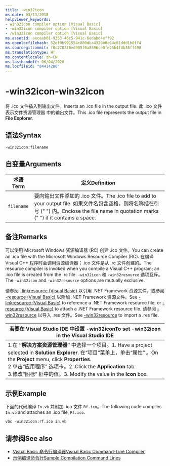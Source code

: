 ```yaml
---
title: -win32icon
ms.date: 03/13/2018
helpviewer_keywords:
- win32icon compiler option [Visual Basic]
- -win32icon compiler option [Visual Basic]
- /win32icon compiler option [Visual Basic]
ms.assetid: aecaab01-9353-46c5-941c-6edabd4eff92
ms.openlocfilehash: 52ef0b991554c800dba4320b0c64c81ddd1b0ff4
ms.sourcegitcommit: f8c270376ed905f6a8896ce0fe25b4f4b38ff498
ms.translationtype: HT
ms.contentlocale: zh-CN
ms.lasthandoff: 06/04/2020
ms.locfileid: "84414280"
---
```

# <a name="-win32icon"></a><span data-ttu-id="2fb29-102">-win32icon</span><span class="sxs-lookup"><span data-stu-id="2fb29-102">-win32icon</span></span>
<span data-ttu-id="2fb29-103">将 .ico 文件插入到输出文件。</span><span class="sxs-lookup"><span data-stu-id="2fb29-103">Inserts an .ico file in the output file.</span></span> <span data-ttu-id="2fb29-104">此 .ico 文件表示文件资源管理器  中的输出文件。</span><span class="sxs-lookup"><span data-stu-id="2fb29-104">This .ico file represents the output file in **File Explorer**.</span></span>  
  
## <a name="syntax"></a><span data-ttu-id="2fb29-105">语法</span><span class="sxs-lookup"><span data-stu-id="2fb29-105">Syntax</span></span>  
  
```console  
-win32icon:filename  
```  
  
## <a name="arguments"></a><span data-ttu-id="2fb29-106">自变量</span><span class="sxs-lookup"><span data-stu-id="2fb29-106">Arguments</span></span>  
  
|<span data-ttu-id="2fb29-107">术语</span><span class="sxs-lookup"><span data-stu-id="2fb29-107">Term</span></span>|<span data-ttu-id="2fb29-108">定义</span><span class="sxs-lookup"><span data-stu-id="2fb29-108">Definition</span></span>|  
|---|---|  
|`filename`|<span data-ttu-id="2fb29-109">要向输出文件添加的 .ico 文件。</span><span class="sxs-lookup"><span data-stu-id="2fb29-109">The .ico file to add to your output file.</span></span> <span data-ttu-id="2fb29-110">如果文件名包含空格，则将名称括在引号 (" ") 内。</span><span class="sxs-lookup"><span data-stu-id="2fb29-110">Enclose the file name in quotation marks (" ") if it contains a space.</span></span>|  
  
## <a name="remarks"></a><span data-ttu-id="2fb29-111">备注</span><span class="sxs-lookup"><span data-stu-id="2fb29-111">Remarks</span></span>  
 <span data-ttu-id="2fb29-112">可以使用 Microsoft Windows 资源编译器 (RC) 创建 .ico 文件。</span><span class="sxs-lookup"><span data-stu-id="2fb29-112">You can create an .ico file with the Microsoft Windows Resource Compiler (RC).</span></span> <span data-ttu-id="2fb29-113">在编译 Visual C++ 程序时会调用资源编译器；.ico 文件是从 .rc 文件创建的。</span><span class="sxs-lookup"><span data-stu-id="2fb29-113">The resource compiler is invoked when you compile a Visual C++ program; an .ico file is created from the .rc file.</span></span> <span data-ttu-id="2fb29-114">`-win32icon` 和 `-win32resource` 选项互斥。</span><span class="sxs-lookup"><span data-stu-id="2fb29-114">The `-win32icon` and `-win32resource` options are mutually exclusive.</span></span>  
  
 <span data-ttu-id="2fb29-115">请参阅 [-linkresource (Visual Basic)](linkresource.md) 以引用 .NET Framework 资源文件，或参阅 [-resource (Visual Basic)](resource.md) 以附加 .NET Framework 资源文件。</span><span class="sxs-lookup"><span data-stu-id="2fb29-115">See [-linkresource (Visual Basic)](linkresource.md) to reference a .NET Framework resource file, or [-resource (Visual Basic)](resource.md) to attach a .NET Framework resource file.</span></span> <span data-ttu-id="2fb29-116">请参阅 [-win32resource](win32resource.md) 以导入 .res 文件。</span><span class="sxs-lookup"><span data-stu-id="2fb29-116">See [-win32resource](win32resource.md) to import a .res file.</span></span>  
  
|<span data-ttu-id="2fb29-117">若要在 Visual Studio IDE 中设置 -win32icon</span><span class="sxs-lookup"><span data-stu-id="2fb29-117">To set -win32icon in the Visual Studio IDE</span></span>|  
|---|  
|<span data-ttu-id="2fb29-118">1.在 **“解决方案资源管理器”** 中选择一个项目。</span><span class="sxs-lookup"><span data-stu-id="2fb29-118">1.  Have a project selected in **Solution Explorer**.</span></span> <span data-ttu-id="2fb29-119">在“项目”菜单上，单击“属性”   。</span><span class="sxs-lookup"><span data-stu-id="2fb29-119">On the **Project** menu, click **Properties**.</span></span> <br /><span data-ttu-id="2fb29-120">2.单击“应用程序”  选项卡。</span><span class="sxs-lookup"><span data-stu-id="2fb29-120">2.  Click the **Application** tab.</span></span><br /><span data-ttu-id="2fb29-121">3.修改“图标”  框中的值。</span><span class="sxs-lookup"><span data-stu-id="2fb29-121">3.  Modify the value in the **Icon** box.</span></span>|  
  
## <a name="example"></a><span data-ttu-id="2fb29-122">示例</span><span class="sxs-lookup"><span data-stu-id="2fb29-122">Example</span></span>  
 <span data-ttu-id="2fb29-123">下面的代码编译 `In.vb` 并附加 .ico 文件 `Rf.ico`。</span><span class="sxs-lookup"><span data-stu-id="2fb29-123">The following code compiles `In.vb` and attaches an .ico file, `Rf.ico`.</span></span>  
  
```console
vbc -win32icon:rf.ico in.vb  
```  
  
## <a name="see-also"></a><span data-ttu-id="2fb29-124">请参阅</span><span class="sxs-lookup"><span data-stu-id="2fb29-124">See also</span></span>

- [<span data-ttu-id="2fb29-125">Visual Basic 命令行编译器</span><span class="sxs-lookup"><span data-stu-id="2fb29-125">Visual Basic Command-Line Compiler</span></span>](index.md)
- [<span data-ttu-id="2fb29-126">示例编译命令行</span><span class="sxs-lookup"><span data-stu-id="2fb29-126">Sample Compilation Command Lines</span></span>](sample-compilation-command-lines.md)
